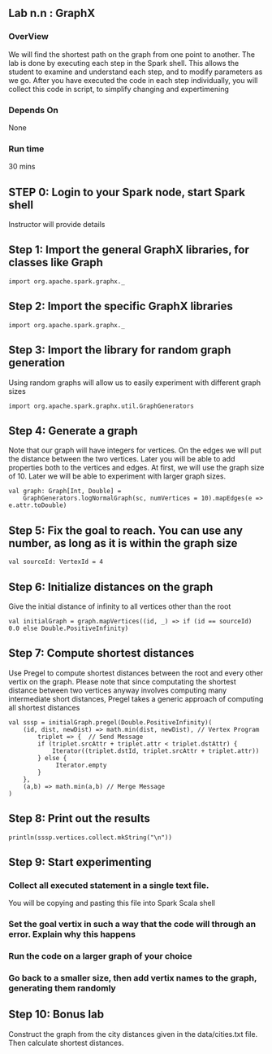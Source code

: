 ## Lab n.n : GraphX

### OverView
We will find the shortest path on the graph from one point to another. The lab is done by executing each step
in the Spark shell. This allows the student to examine and understand each step, and to modify parameters as we go.
After you have executed the code in each step individually, you will collect this code in script, 
to simplify changing and expertimening

### Depends On 
None

### Run time
30 mins


## STEP 0: Login to your Spark node, start Spark shell
Instructor will provide details

## Step 1: Import the general GraphX libraries, for classes like Graph
 
    import org.apache.spark.graphx._

## Step 2: Import the specific GraphX libraries
 
    import org.apache.spark.graphx._
    
## Step 3: Import the library for random graph generation

Using random graphs will allow us to easily experiment with different graph sizes
    
    import org.apache.spark.graphx.util.GraphGenerators
    
## Step 4: Generate a graph

Note that our graph will have integers for vertices. On the edges we will put the distance between the two vertices. 
Later you will be able to add properties both to the vertices and edges. At first, we will use the graph size of 10. 
Later we will be able to experiment with larger graph sizes.

    val graph: Graph[Int, Double] =
        GraphGenerators.logNormalGraph(sc, numVertices = 10).mapEdges(e => e.attr.toDouble)
        
## Step 5: Fix the goal to reach. You can use any number, as long as it is within the graph size

    val sourceId: VertexId = 4
    
## Step 6: Initialize distances on the graph

Give the initial distance of infinity to all vertices other than the root

    val initialGraph = graph.mapVertices((id, _) => if (id == sourceId) 0.0 else Double.PositiveInfinity)

## Step 7: Compute shortest distances

Use Pregel to compute shortest distances between the root and every other vertix on the graph. 
Please note that since computating the shortest distance between two vertices anyway involves computing many intermediate short distances,
Pregel takes a generic approach of computing all shortest distances

    val sssp = initialGraph.pregel(Double.PositiveInfinity)(
        (id, dist, newDist) => math.min(dist, newDist), // Vertex Program
            triplet => {  // Send Message
            if (triplet.srcAttr + triplet.attr < triplet.dstAttr) {
                Iterator((triplet.dstId, triplet.srcAttr + triplet.attr))
            } else {
                 Iterator.empty
            }
        },
        (a,b) => math.min(a,b) // Merge Message
    )
    
## Step 8: Print out the results
 
    println(sssp.vertices.collect.mkString("\n"))
    
## Step 9: Start experimenting
 
### Collect all executed statement in a single text file.

You will be copying and pasting this file into Spark Scala shell

### Set the goal vertix in such a way that the code will through  an error. Explain why this happens

### Run the code on a larger graph of your choice

### Go back to a smaller size, then add vertix names to the graph, generating them randomly

## Step 10: Bonus lab
 
Construct the graph from the city distances given in the data/cities.txt file. Then calculate shortest distances.
    